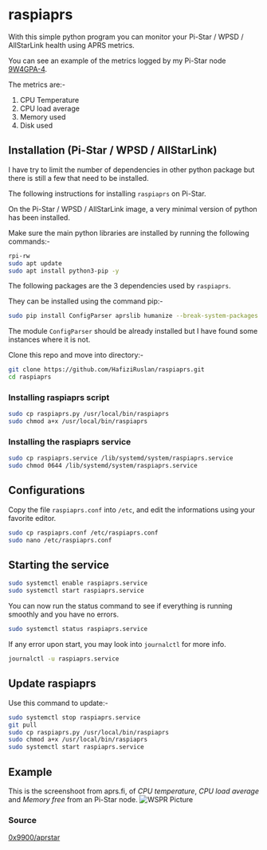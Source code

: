# raspiaprs

With this simple python program you can monitor your Pi-Star / WPSD / AllStarLink health using APRS metrics.

You can see an example of the metrics logged by my Pi-Star node [9W4GPA-4](https://aprs.fi/telemetry/a/9W4GPA-4?range=day).

The metrics are:-
1. CPU Temperature
2. CPU load average
3. Memory used
4. Disk used

## Installation (Pi-Star / WPSD / AllStarLink)

I have try to limit the number of dependencies in other python package but there is still a few that need to be installed.

The following instructions for installing `raspiaprs` on Pi-Star.

On the Pi-Star / WPSD / AllStarLink image, a very minimal version of python has been installed.

Make sure the main python libraries are installed by running the following commands:-
```bash
rpi-rw
sudo apt update
sudo apt install python3-pip -y
```

The following packages are the 3 dependencies used by `raspiaprs`.

They can be installed using the command pip:-
```bash
sudo pip install ConfigParser aprslib humanize --break-system-packages
```

The module `ConfigParser` should be already installed but I have found some instances where it is not.

Clone this repo and move into directory:-
```bash
git clone https://github.com/HafiziRuslan/raspiaprs.git
cd raspiaprs
```

### Installing raspiaprs script

```bash
sudo cp raspiaprs.py /usr/local/bin/raspiaprs
sudo chmod a+x /usr/local/bin/raspiaprs
```

### Installing the raspiaprs service

```bash
sudo cp raspiaprs.service /lib/systemd/system/raspiaprs.service
sudo chmod 0644 /lib/systemd/system/raspiaprs.service
```

## Configurations

Copy the file `raspiaprs.conf` into `/etc`, and edit the informations using your favorite editor.
```bash
sudo cp raspiaprs.conf /etc/raspiaprs.conf
sudo nano /etc/raspiaprs.conf
```

## Starting the service

```bash
sudo systemctl enable raspiaprs.service
sudo systemctl start raspiaprs.service
```

You can now run the status command to see if everything is running smoothly and you have no errors.
```bash
sudo systemctl status raspiaprs.service
```

If any error upon start, you may look into `journalctl` for more info.
```bash
journalctl -u raspiaprs.service
```

## Update raspiaprs

Use this command to update:-
```bash
sudo systemctl stop raspiaprs.service
git pull
sudo cp raspiaprs.py /usr/local/bin/raspiaprs
sudo chmod a+x /usr/local/bin/raspiaprs
sudo systemctl start raspiaprs.service
```

## Example

This is the screenshoot from aprs.fi, of _CPU temperature_, _CPU load average_ and _Memory free_ from an Pi-Star node.
![WSPR Picture](misc/metrics.png)

### Source
[0x9900/aprstar](https://github.com/0x9900/aprstar)
